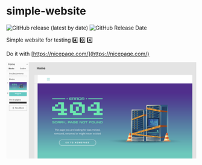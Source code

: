# simple-website

<img alt="GitHub release (latest by date)" src="https://img.shields.io/github/v/release/aramirol/simple-website"> <img alt="GitHub Release Date" src="https://img.shields.io/github/release-date/aramirol/simple-website?color=red">

Simple website for testing :four: :zero: :four:

Do it with [https://nicepage.com/](https://nicepage.com/)

![](images/screenshot.png)
